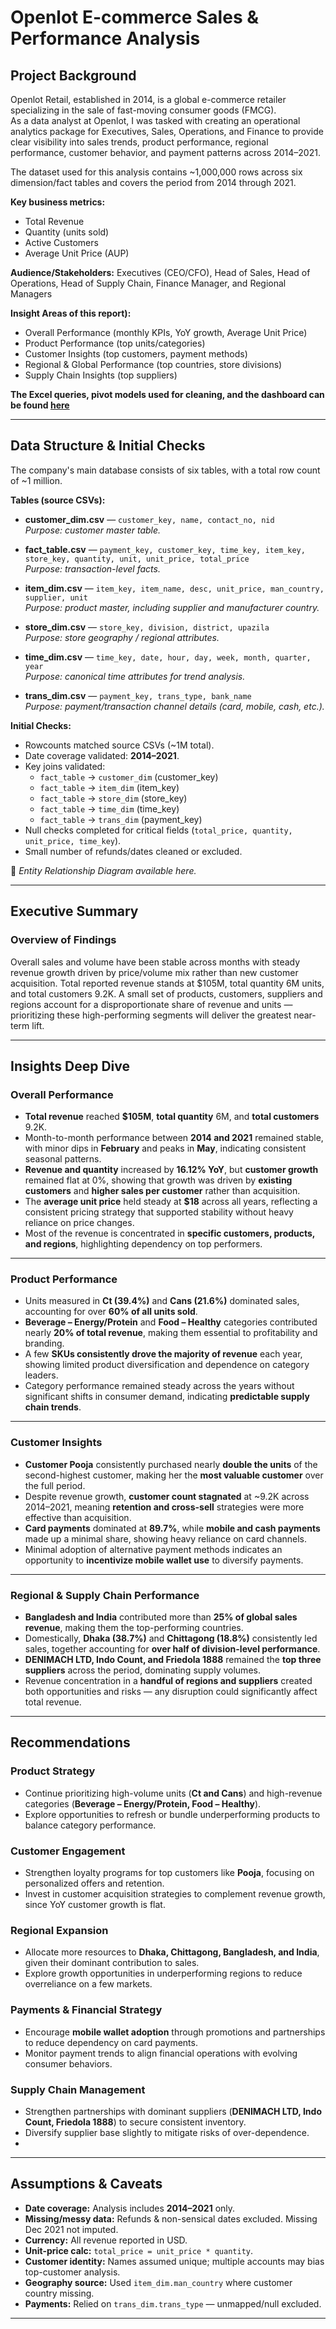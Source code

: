 # Openlot E-commerce Sales & Performance Analysis

## Project Background  
Openlot Retail, established in 2014, is a global e-commerce retailer specializing in the sale of fast-moving consumer goods (FMCG).  
As a data analyst at Openlot, I was tasked with creating an operational analytics package for Executives, Sales, Operations, and Finance to provide clear visibility into sales trends, product performance, regional performance, customer behavior, and payment patterns across 2014–2021.  

The dataset used for this analysis contains ~1,000,000 rows across six dimension/fact tables and covers the period from 2014 through 2021.  

**Key business metrics:**  
- Total Revenue  
- Quantity (units sold)  
- Active Customers  
- Average Unit Price (AUP)  

**Audience/Stakeholders:** Executives (CEO/CFO), Head of Sales, Head of Operations, Head of Supply Chain, Finance Manager, and Regional Managers  

**Insight Areas of this report):**  
- Overall Performance (monthly KPIs, YoY growth, Average Unit Price)  
- Product Performance (top units/categories)  
- Customer Insights (top customers, payment methods)  
- Regional & Global Performance (top countries, store divisions)  
- Supply Chain Insights (top suppliers)  

**The Excel queries, pivot models used for cleaning, and the dashboard can be found [here](https://drive.google.com/drive/folders/1tiDSgRcvXFr_uyY02QFXaEeMCuXdW-_Y?usp=drive_link)**  

---

## Data Structure & Initial Checks  

The company's main database consists of six tables, with a total row count of ~1 million.  

**Tables (source CSVs):**  
- **customer_dim.csv** — `customer_key, name, contact_no, nid`  
  *Purpose: customer master table.*  

- **fact_table.csv** — `payment_key, customer_key, time_key, item_key, store_key, quantity, unit, unit_price, total_price`  
  *Purpose: transaction-level facts.*  

- **item_dim.csv** — `item_key, item_name, desc, unit_price, man_country, supplier, unit`  
  *Purpose: product master, including supplier and manufacturer country.*  

- **store_dim.csv** — `store_key, division, district, upazila`  
  *Purpose: store geography / regional attributes.*  

- **time_dim.csv** — `time_key, date, hour, day, week, month, quarter, year`  
  *Purpose: canonical time attributes for trend analysis.*  

- **trans_dim.csv** — `payment_key, trans_type, bank_name`  
  *Purpose: payment/transaction channel details (card, mobile, cash, etc.).*  

**Initial Checks:**  
- Rowcounts matched source CSVs (~1M total).  
- Date coverage validated: **2014–2021**.  
- Key joins validated:  
  - `fact_table` → `customer_dim` (customer_key)  
  - `fact_table` → `item_dim` (item_key)  
  - `fact_table` → `store_dim` (store_key)  
  - `fact_table` → `time_dim` (time_key)  
  - `fact_table` → `trans_dim` (payment_key)  
- Null checks completed for critical fields (`total_price, quantity, unit_price, time_key`).  
- Small number of refunds/dates cleaned or excluded.  

📌 *Entity Relationship Diagram available here.*  

---

## Executive Summary  

### Overview of Findings  
Overall sales and volume have been stable across months with steady revenue growth driven by price/volume mix rather than new customer acquisition. Total reported revenue stands at $105M, total quantity 6M units, and total customers 9.2K. A small set of products, customers, suppliers and regions account for a disproportionate share of revenue and units — prioritizing these high-performing segments will deliver the greatest near-term lift.


---

## Insights Deep Dive

### Overall Performance
- **Total revenue** reached **$105M**, **total quantity** 6M, and **total customers** 9.2K.  
- Month-to-month performance between **2014 and 2021** remained stable, with minor dips in **February** and peaks in **May**, indicating consistent seasonal patterns.  
- **Revenue and quantity** increased by **16.12% YoY**, but **customer growth** remained flat at 0%, showing that growth was driven by **existing customers** and **higher sales per customer** rather than acquisition.  
- The **average unit price** held steady at **$18** across all years, reflecting a consistent pricing strategy that supported stability without heavy reliance on price changes.  
- Most of the revenue is concentrated in **specific customers, products, and regions**, highlighting dependency on top performers.  

---

### Product Performance
- Units measured in **Ct (39.4%)** and **Cans (21.6%)** dominated sales, accounting for over **60% of all units sold**.  
- **Beverage – Energy/Protein** and **Food – Healthy** categories contributed nearly **20% of total revenue**, making them essential to profitability and branding.  
- A few **SKUs consistently drove the majority of revenue** each year, showing limited product diversification and dependence on category leaders.  
- Category performance remained steady across the years without significant shifts in consumer demand, indicating **predictable supply chain trends**.  

---

### Customer Insights
- **Customer Pooja** consistently purchased nearly **double the units** of the second-highest customer, making her the **most valuable customer** over the full period.  
- Despite revenue growth, **customer count stagnated** at ~9.2K across 2014–2021, meaning **retention and cross-sell** strategies were more effective than acquisition.  
- **Card payments** dominated at **89.7%**, while **mobile and cash payments** made up a minimal share, showing heavy reliance on card channels.  
- Minimal adoption of alternative payment methods indicates an opportunity to **incentivize mobile wallet use** to diversify payments.  

---

### Regional & Supply Chain Performance
- **Bangladesh and India** contributed more than **25% of global sales revenue**, making them the top-performing countries.  
- Domestically, **Dhaka (38.7%)** and **Chittagong (18.8%)** consistently led sales, together accounting for **over half of division-level performance**.  
- **DENIMACH LTD, Indo Count, and Friedola 1888** remained the **top three suppliers** across the period, dominating supply volumes.  
- Revenue concentration in a **handful of regions and suppliers** created both opportunities and risks — any disruption could significantly affect total revenue.  


---

## Recommendations  

### Product Strategy  
- Continue prioritizing high-volume units (**Ct and Cans**) and high-revenue categories (**Beverage – Energy/Protein, Food – Healthy**).  
- Explore opportunities to refresh or bundle underperforming products to balance category performance.  

### Customer Engagement  
- Strengthen loyalty programs for top customers like **Pooja**, focusing on personalized offers and retention.  
- Invest in customer acquisition strategies to complement revenue growth, since YoY customer growth is flat.  

### Regional Expansion  
- Allocate more resources to **Dhaka, Chittagong, Bangladesh, and India**, given their dominant contribution to sales.  
- Explore growth opportunities in underperforming regions to reduce overreliance on a few markets.  

### Payments & Financial Strategy  
- Encourage **mobile wallet adoption** through promotions and partnerships to reduce dependency on card payments.  
- Monitor payment trends to align financial operations with evolving consumer behaviors.  

### Supply Chain Management  
- Strengthen partnerships with dominant suppliers (**DENIMACH LTD, Indo Count, Friedola 1888**) to secure consistent inventory.  
- Diversify supplier base slightly to mitigate risks of over-dependence.
- 

---

## Assumptions & Caveats  
- **Date coverage:** Analysis includes **2014–2021** only.  
- **Missing/messy data:** Refunds & non-sensical dates excluded. Missing Dec 2021 not imputed.  
- **Currency:** All revenue reported in USD.  
- **Unit-price calc:** `total_price = unit_price * quantity`.  
- **Customer identity:** Names assumed unique; multiple accounts may bias top-customer analysis.  
- **Geography source:** Used `item_dim.man_country` where customer country missing.  
- **Payments:** Relied on `trans_dim.trans_type` — unmapped/null excluded.  

---
